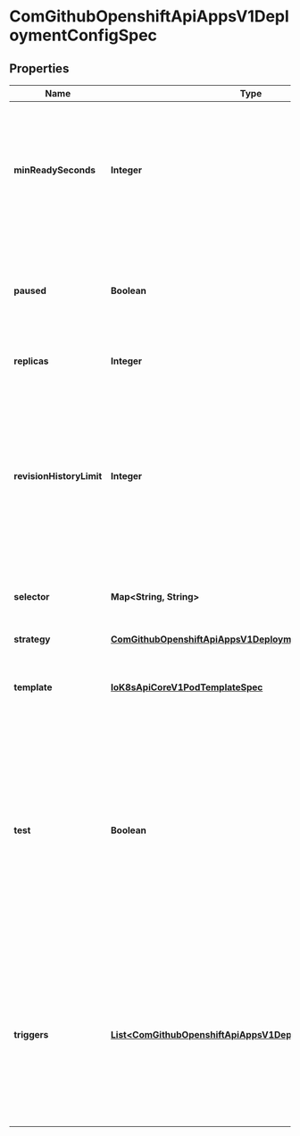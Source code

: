 
# ComGithubOpenshiftApiAppsV1DeploymentConfigSpec

## Properties
Name | Type | Description | Notes
------------ | ------------- | ------------- | -------------
**minReadySeconds** | **Integer** | MinReadySeconds is the minimum number of seconds for which a newly created pod should be ready without any of its container crashing, for it to be considered available. Defaults to 0 (pod will be considered available as soon as it is ready) |  [optional]
**paused** | **Boolean** | Paused indicates that the deployment config is paused resulting in no new deployments on template changes or changes in the template caused by other triggers. |  [optional]
**replicas** | **Integer** | Replicas is the number of desired replicas. |  [optional]
**revisionHistoryLimit** | **Integer** | RevisionHistoryLimit is the number of old ReplicationControllers to retain to allow for rollbacks. This field is a pointer to allow for differentiation between an explicit zero and not specified. Defaults to 10. (This only applies to DeploymentConfigs created via the new group API resource, not the legacy resource.) |  [optional]
**selector** | **Map&lt;String, String&gt;** | Selector is a label query over pods that should match the Replicas count. |  [optional]
**strategy** | [**ComGithubOpenshiftApiAppsV1DeploymentStrategy**](ComGithubOpenshiftApiAppsV1DeploymentStrategy.md) | Strategy describes how a deployment is executed. |  [optional]
**template** | [**IoK8sApiCoreV1PodTemplateSpec**](IoK8sApiCoreV1PodTemplateSpec.md) | Template is the object that describes the pod that will be created if insufficient replicas are detected. |  [optional]
**test** | **Boolean** | Test ensures that this deployment config will have zero replicas except while a deployment is running. This allows the deployment config to be used as a continuous deployment test - triggering on images, running the deployment, and then succeeding or failing. Post strategy hooks and After actions can be used to integrate successful deployment with an action. |  [optional]
**triggers** | [**List&lt;ComGithubOpenshiftApiAppsV1DeploymentTriggerPolicy&gt;**](ComGithubOpenshiftApiAppsV1DeploymentTriggerPolicy.md) | Triggers determine how updates to a DeploymentConfig result in new deployments. If no triggers are defined, a new deployment can only occur as a result of an explicit client update to the DeploymentConfig with a new LatestVersion. If null, defaults to having a config change trigger. |  [optional]



